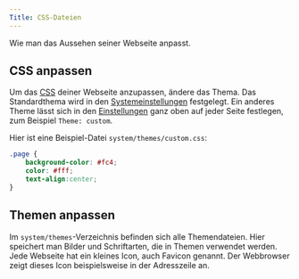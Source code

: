 ```yaml
---
Title: CSS-Dateien
---
```

Wie man das Aussehen seiner Webseite anpasst.

## CSS anpassen

Um das [CSS](https://www.w3schools.com/css/) deiner Webseite anzupassen, ändere das Thema. Das Standardthema wird in den [Systemeinstellungen](adjusting-system#systemeinstellungen) festgelegt. Ein anderes Theme lässt sich in den [Einstellungen](markdown-cheat-sheet#einstellungen) ganz oben auf jeder Seite festlegen, zum Beispiel `Theme: custom`. 

Hier ist eine Beispiel-Datei `system/themes/custom.css`:

``` css
.page {
    background-color: #fc4;
    color: #fff;
    text-align:center; 
}
```

## Themen anpassen

Im `system/themes`-Verzeichnis befinden sich alle Themendateien. Hier speichert man Bilder und Schriftarten, die in Themen verwendet werden. Jede Webseite hat ein kleines Icon, auch Favicon genannt. Der Webbrowser zeigt dieses Icon beispielsweise in der Adresszeile an.
